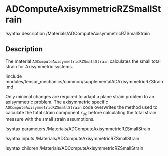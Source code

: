 # ADComputeAxisymmetricRZSmallStrain

!syntax description /Materials/ADComputeAxisymmetricRZSmallStrain

## Description

The material `ADComputeAxisymmetricRZSmallStrain` calculates the small total
strain for Axisymmetric systems.

!include modules/tensor_mechanics/common/supplementalADAxisymmetricRZStrain.md

Only minimal changes are required to adapt a plane strain problem to an
axisymmetric problem. The axisymmetric specific
`ADComputeAxisymmetricRZSmallStrain` code overwrites the method used to
calculate the total strain component $\epsilon_{\theta \theta}$ before
calculating the total strain measure with the small strain assumptions.

!syntax parameters /Materials/ADComputeAxisymmetricRZSmallStrain

!syntax inputs /Materials/ADComputeAxisymmetricRZSmallStrain

!syntax children /Materials/ADComputeAxisymmetricRZSmallStrain

